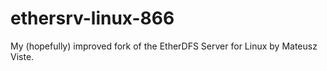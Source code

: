 # ethersrv-linux-866
My (hopefully) improved fork of the EtherDFS Server for Linux by Mateusz Viste. 
